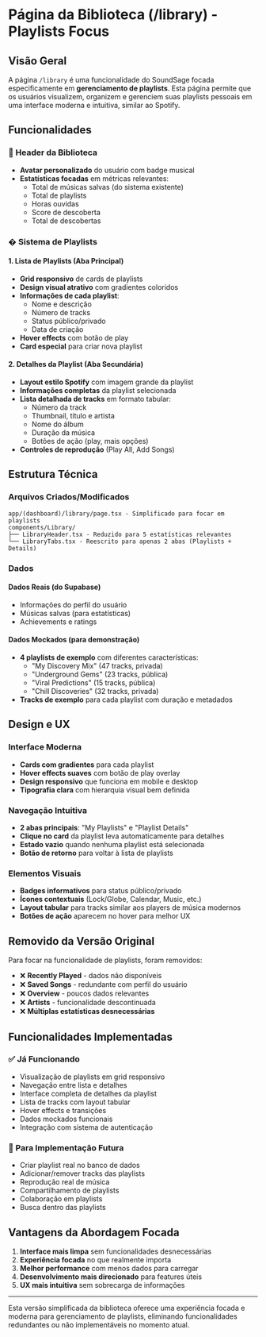 # Página da Biblioteca (/library) - Playlists Focus

## Visão Geral

A página `/library` é uma funcionalidade do SoundSage focada especificamente em **gerenciamento de playlists**. Esta página permite que os usuários visualizem, organizem e gerenciem suas playlists pessoais em uma interface moderna e intuitiva, similar ao Spotify.

## Funcionalidades

### 🎵 Header da Biblioteca
- **Avatar personalizado** do usuário com badge musical
- **Estatísticas focadas** em métricas relevantes:
  - Total de músicas salvas (do sistema existente)
  - Total de playlists
  - Horas ouvidas
  - Score de descoberta
  - Total de descobertas

### � Sistema de Playlists

#### 1. Lista de Playlists (Aba Principal)
- **Grid responsivo** de cards de playlists
- **Design visual atrativo** com gradientes coloridos
- **Informações de cada playlist**:
  - Nome e descrição
  - Número de tracks
  - Status público/privado
  - Data de criação
- **Hover effects** com botão de play
- **Card especial** para criar nova playlist

#### 2. Detalhes da Playlist (Aba Secundária)
- **Layout estilo Spotify** com imagem grande da playlist
- **Informações completas** da playlist selecionada
- **Lista detalhada de tracks** em formato tabular:
  - Número da track
  - Thumbnail, título e artista
  - Nome do álbum
  - Duração da música
  - Botões de ação (play, mais opções)
- **Controles de reprodução** (Play All, Add Songs)

## Estrutura Técnica

### Arquivos Criados/Modificados

```
app/(dashboard)/library/page.tsx - Simplificado para focar em playlists
components/Library/
├── LibraryHeader.tsx - Reduzido para 5 estatísticas relevantes
└── LibraryTabs.tsx - Reescrito para apenas 2 abas (Playlists + Details)
```

### Dados

#### Dados Reais (do Supabase)
- Informações do perfil do usuário
- Músicas salvas (para estatísticas)
- Achievements e ratings

#### Dados Mockados (para demonstração)
- **4 playlists de exemplo** com diferentes características:
  - "My Discovery Mix" (47 tracks, privada)
  - "Underground Gems" (23 tracks, pública)
  - "Viral Predictions" (15 tracks, pública)
  - "Chill Discoveries" (32 tracks, privada)
- **Tracks de exemplo** para cada playlist com duração e metadados

## Design e UX

### Interface Moderna
- **Cards com gradientes** para cada playlist
- **Hover effects suaves** com botão de play overlay
- **Design responsivo** que funciona em mobile e desktop
- **Tipografia clara** com hierarquia visual bem definida

### Navegação Intuitiva
- **2 abas principais**: "My Playlists" e "Playlist Details"
- **Clique no card** da playlist leva automaticamente para detalhes
- **Estado vazio** quando nenhuma playlist está selecionada
- **Botão de retorno** para voltar à lista de playlists

### Elementos Visuais
- **Badges informativos** para status público/privado
- **Ícones contextuais** (Lock/Globe, Calendar, Music, etc.)
- **Layout tabular** para tracks similar aos players de música modernos
- **Botões de ação** aparecem no hover para melhor UX

## Removido da Versão Original

Para focar na funcionalidade de playlists, foram removidos:
- ❌ **Recently Played** - dados não disponíveis
- ❌ **Saved Songs** - redundante com perfil do usuário
- ❌ **Overview** - poucos dados relevantes
- ❌ **Artists** - funcionalidade descontinuada
- ❌ **Múltiplas estatísticas desnecessárias**

## Funcionalidades Implementadas

### ✅ Já Funcionando
- Visualização de playlists em grid responsivo
- Navegação entre lista e detalhes
- Interface completa de detalhes da playlist
- Lista de tracks com layout tabular
- Hover effects e transições
- Dados mockados funcionais
- Integração com sistema de autenticação

### 🔄 Para Implementação Futura
- Criar playlist real no banco de dados
- Adicionar/remover tracks das playlists
- Reprodução real de música
- Compartilhamento de playlists
- Colaboração em playlists
- Busca dentro das playlists

## Vantagens da Abordagem Focada

1. **Interface mais limpa** sem funcionalidades desnecessárias
2. **Experiência focada** no que realmente importa
3. **Melhor performance** com menos dados para carregar
4. **Desenvolvimento mais direcionado** para features úteis
5. **UX mais intuitiva** sem sobrecarga de informações

---

Esta versão simplificada da biblioteca oferece uma experiência focada e moderna para gerenciamento de playlists, eliminando funcionalidades redundantes ou não implementáveis no momento atual.